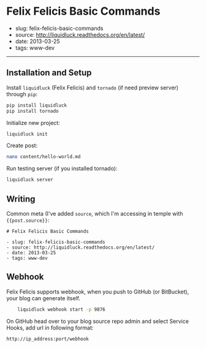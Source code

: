 # Felix Felicis Basic Commands

- slug: felix-felicis-basic-commands
- source: http://liquidluck.readthedocs.org/en/latest/
- date: 2013-03-25
- tags: www-dev

-------------------------------------

## Installation and Setup

Install `liquidluck` (Felix Felicis) and `tornado` (if need preview server) through `pip`:

````bash
pip install liquidluck
pip install tornado
````

Initialize new project:

````bash
liquidluck init
````

Create post:

````bash
nano content/hello-world.md
````

Run testing server (if you installed tornado):

````bash
liquidluck server
````

## Writing

Common meta (I've added `source`, which I'm accessing in temple with `{{post.source}}`:

	# Felix Felicis Basic Commands

	- slug: felix-felicis-basic-commands
	- source: http://liquidluck.readthedocs.org/en/latest/
	- date: 2013-03-25
	- tags: www-dev

## Webhook

Felix Felicis supports webhook, when you push to GitHub (or BitBucket), your blog can generate itself.

````bash
	liquidluck webhook start -p 9876
````

On GitHub head over to your blog source repo admin and select Service Hooks,
add url in following format:

	http://ip_address:port/webhook